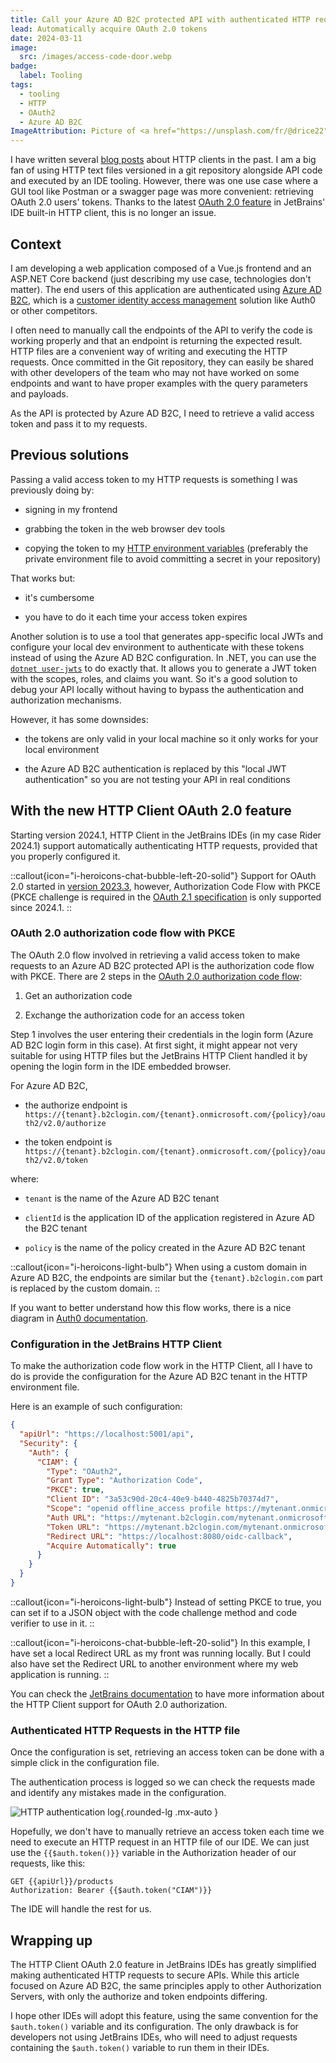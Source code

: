 ```yaml
---
title: Call your Azure AD B2C protected API with authenticated HTTP requests from your JetBrains IDE
lead: Automatically acquire OAuth 2.0 tokens
date: 2024-03-11
image:
  src: /images/access-code-door.webp
badge:
  label: Tooling
tags:
  - tooling
  - HTTP
  - OAuth2
  - Azure AD B2C
ImageAttribution: Picture of <a href="https://unsplash.com/fr/@drice22">Danielle Rice</a> on <a href="https://unsplash.com/fr/photos/personne-detenant-une-carte-en-noir-et-blanc-7GfRwb78YWs">Unsplash</a>
---
```


I have written several [blog posts](https://www.techwatching.dev/posts/http-clients) about HTTP clients in the past. I am a big fan of using HTTP text files versioned in a git repository alongside API code and executed by an IDE tooling. However, there was one use case where a GUI tool like Postman or a swagger page was more convenient: retrieving OAuth 2.0 users' tokens. Thanks to the latest [OAuth 2.0 feature](https://www.jetbrains.com/help/idea/oauth-2-0-authorization.html) in JetBrains' IDE built-in HTTP client, this is no longer an issue.

## Context

I am developing a web application composed of a Vue.js frontend and an ASP.NET Core backend (just describing my use case, technologies don't matter). The end users of this application are authenticated using [Azure AD B2C](https://learn.microsoft.com/en-us/azure/active-directory-b2c/overview), which is a [customer identity access management](https://en.wikipedia.org/wiki/Customer_identity_access_management) solution like Auth0 or other competitors.

I often need to manually call the endpoints of the API to verify the code is working properly and that an endpoint is returning the expected result. HTTP files are a convenient way of writing and executing the HTTP requests. Once committed in the Git repository, they can easily be shared with other developers of the team who may not have worked on some endpoints and want to have proper examples with the query parameters and payloads.

As the API is protected by Azure AD B2C, I need to retrieve a valid access token and pass it to my requests.

## Previous solutions

Passing a valid access token to my HTTP requests is something I was previously doing by:

* signing in my frontend
    
* grabbing the token in the web browser dev tools
    
* copying the token to my [HTTP environment variables](https://www.jetbrains.com/help/idea/exploring-http-syntax.html#environment-variables) (preferably the private environment file to avoid committing a secret in your repository)

That works but:

* it's cumbersome
    
* you have to do it each time your access token expires
    

Another solution is to use a tool that generates app-specific local JWTs and configure your local dev environment to authenticate with these tokens instead of using the Azure AD B2C configuration. In .NET, you can use the [`dotnet user-jwts`](https://learn.microsoft.com/en-us/aspnet/core/security/authentication/jwt-authn) to do exactly that. It allows you to generate a JWT token with the scopes, roles, and claims you want. So it's a good solution to debug your API locally without having to bypass the authentication and authorization mechanisms.

However, it has some downsides:

* the tokens are only valid in your local machine so it only works for your local environment
    
* the Azure AD B2C authentication is replaced by this "local JWT authentication" so you are not testing your API in real conditions
    

## With the new HTTP Client OAuth 2.0 feature

Starting version 2024.1, HTTP Client in the JetBrains IDEs (in my case Rider 2024.1) support automatically authenticating HTTP requests, provided that you properly configured it.

::callout{icon="i-heroicons-chat-bubble-left-20-solid"}
Support for OAuth 2.0 started in [version 2023.3](https://blog.jetbrains.com/idea/2023/10/intellij-idea-2023-3-eap-3/#oauth-2.0-support), however, Authorization Code Flow with PKCE (PKCE challenge is required in the [OAuth 2.1 specification](https://oauth.net/2.1/) is only supported since 2024.1.
::

### OAuth 2.0 authorization code flow with PKCE

The OAuth 2.0 flow involved in retrieving a valid access token to make requests to an Azure AD B2C protected API is the authorization code flow with PKCE. There are 2 steps in the [OAuth 2.0 authorization code flow](https://learn.microsoft.com/en-us/azure/active-directory-b2c/authorization-code-flow):

1. Get an authorization code
    
2. Exchange the authorization code for an access token

Step 1 involves the user entering their credentials in the login form (Azure AD B2C login form in this case). At first sight, it might appear not very suitable for using HTTP files but the JetBrains HTTP Client handled it by opening the login form in the IDE embedded browser.

For Azure AD B2C,

* the authorize endpoint is `https://{tenant}.b2clogin.com/{tenant}.onmicrosoft.com/{policy}/oauth2/v2.0/authorize`
    
* the token endpoint is `https://{tenant}.b2clogin.com/{tenant}.onmicrosoft.com/{policy}/oauth2/v2.0/token`

where:

* `tenant` is the name of the Azure AD B2C tenant
    
* `clientId` is the application ID of the application registered in Azure AD the B2C tenant
    
* `policy` is the name of the policy created in the Azure AD B2C tenant
    
::callout{icon="i-heroicons-light-bulb"}
When using a custom domain in Azure AD B2C, the endpoints are similar but the `{tenant}.b2clogin.com` part is replaced by the custom domain.
::

If you want to better understand how this flow works, there is a nice diagram in [Auth0 documentation](https://www.jetbrains.com/help/idea/oauth-2-0-authorization.html).

### Configuration in the JetBrains HTTP Client

To make the authorization code flow work in the HTTP Client, all I have to do is provide the configuration for the Azure AD B2C tenant in the HTTP environment file.

Here is an example of such configuration:

```json
{
  "apiUrl": "https://localhost:5001/api",
  "Security": {
    "Auth": {
      "CIAM": {
        "Type": "OAuth2",
        "Grant Type": "Authorization Code",
        "PKCE": true,
        "Client ID": "3a53c90d-20c4-40e9-b440-4825b70374d7",
        "Scope": "openid offline_access profile https://mytenant.onmicrosoft.com/security/user.read",
        "Auth URL": "https://mytenant.b2clogin.com/mytenant.onmicrosoft.com/b2c_1_sign_in/oauth2/v2.0/authorize",
        "Token URL": "https://mytenant.b2clogin.com/mytenant.onmicrosoft.com/b2c_1_sign_in/oauth2/v2.0/token",
        "Redirect URL": "https://localhost:8080/oidc-callback",
        "Acquire Automatically": true
      }
    }
  }
}
```

::callout{icon="i-heroicons-light-bulb"}
Instead of setting PKCE to true, you can set if to a JSON object with the code challenge method and code verifier to use in it.
::

::callout{icon="i-heroicons-chat-bubble-left-20-solid"}
In this example, I have set a local Redirect URL as my front was running locally. But I could also have set the Redirect URL to another environment where my web application is running.
::

You can check the [JetBrains documentation](https://www.jetbrains.com/help/idea/oauth-2-0-authorization.html) to have more information about the HTTP Client support for OAuth 2.0 authorization.

### Authenticated HTTP Requests in the HTTP file

Once the configuration is set, retrieving an access token can be done with a simple click in the configuration file.

The authentication process is logged so we can check the requests made and identify any mistakes made in the configuration.

![HTTP authentication log](/posts/images/httpclientsoauht2_1.webp){.rounded-lg .mx-auto }

Hopefully, we don't have to manually retrieve an access token each time we need to execute an HTTP request in an HTTP file of our IDE. We can just use the `{{$auth.token()}}` variable in the Authorization header of our requests, like this:

```http
GET {{apiUrl}}/products
Authorization: Bearer {{$auth.token("CIAM")}}
```

The IDE will handle the rest for us.

## Wrapping up

The HTTP Client OAuth 2.0 feature in JetBrains IDEs has greatly simplified making authenticated HTTP requests to secure APIs. While this article focused on Azure AD B2C, the same principles apply to other Authorization Servers, with only the authorize and token endpoints differing.

I hope other IDEs will adopt this feature, using the same convention for the `$auth.token()` variable and its configuration. The only drawback is for developers not using JetBrains IDEs, who will need to adjust requests containing the `$auth.token()` variable to run them in their IDEs.